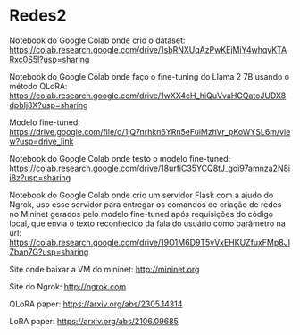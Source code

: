 # Redes2
Notebook do Google Colab onde crio o dataset:
https://colab.research.google.com/drive/1sbRNXUqAzPwKEjMiY4whqyKTARxc0S5l?usp=sharing

Notebook do Google Colab onde faço o fine-tuning do Llama 2 7B usando o método QLoRA:
https://colab.research.google.com/drive/1wXX4cH_hiQuVvaHGQatoJUDX8dpbIj8X?usp=sharing

Modelo fine-tuned:
https://drive.google.com/file/d/1jQ7nrhkn6YRn5eFuiMzhVr_pKoWYSL6m/view?usp=drive_link

Notebook do Google Colab onde testo o modelo fine-tuned:
https://colab.research.google.com/drive/18urfiC35YCQ8tJ_goi97amnza2N8ii8z?usp=sharing

Notebook do Google Colab onde crio um servidor Flask com a ajudo do Ngrok, uso esse servidor para entregar os comandos de criação de redes no Mininet gerados pelo modelo fine-tuned após requisições do código local, que envia o texto reconhecido da fala do usuário como parâmetro na url:
https://colab.research.google.com/drive/19O1M6D9T5vVxEHKUZfuxFMp8JIZban7G?usp=sharing

Site onde baixar a VM do mininet:
http://mininet.org

Site do Ngrok:
http://ngrok.com

QLoRA paper:
https://arxiv.org/abs/2305.14314

LoRA paper:
https://arxiv.org/abs/2106.09685
